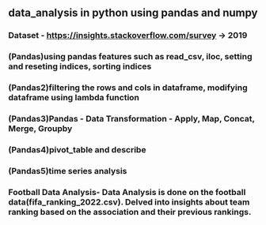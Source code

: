 ## data_analysis in python using pandas and numpy

### Dataset - https://insights.stackoverflow.com/survey -> 2019

### (Pandas)using pandas features such as read_csv, iloc, setting and reseting indices, sorting indices
### (Pandas2)filtering the rows and cols in dataframe, modifying dataframe using lambda function
### (Pandas3)Pandas - Data Transformation - Apply, Map, Concat, Merge, Groupby
### (Pandas4)pivot_table and describe
### (Pandas5)time series analysis

### Football Data Analysis- Data Analysis is done on the football data(fifa_ranking_2022.csv). Delved into insights about team ranking based on the association and their previous rankings.
